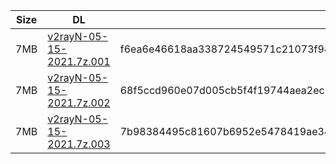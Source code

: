 |    Size   |     DL  | sha512sum |
|  ---  |  ---  |  ---  |
| 7MB | [v2rayN-05-15-2021.7z.001](https://cdn.jsdelivr.net/gh/googleians/v2rayN@main/v2rayN-05-15-2021.7z.001) | f6ea6e46618aa338724549571c21073f94d30f3a24440e316c28bf403c54404b3ff8bbd6509fefbddb9834afcd13065dfc0c3d2422dc33c369e1e73ad8a2b515 |
| 7MB | [v2rayN-05-15-2021.7z.002](https://cdn.jsdelivr.net/gh/googleians/v2rayN@main/v2rayN-05-15-2021.7z.002) | 68f5ccd960e07d005cb5f4f19744aea2ecbd92826a92a78a6600726e37d7863b36eb3038f7e57d4b7036ae4d4c2a74862887ac6b87553e79bee28618664edae4 |
| 7MB | [v2rayN-05-15-2021.7z.003](https://cdn.jsdelivr.net/gh/googleians/v2rayN@main/v2rayN-05-15-2021.7z.003) | 7b98384495c81607b6952e5478419ae34249864545959e8a47cab20a86014b58bd8d34c76f4cf1d50d07ecf36211cdaa0e8c03d8dd128dde8d06d25f907199ad |
